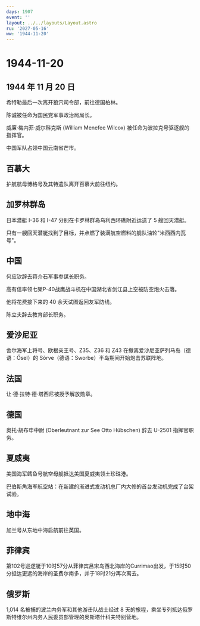 ```yaml
---
days: 1907
event: ''
layout: ../../layouts/Layout.astro
ru: '2027-05-16'
ww: '1944-11-20'
---
```


# 1944-11-20

## 1944 年 11 月 20 日

希特勒最后一次离开狼穴司令部，前往德国柏林。

陈诚被任命为国民党军事政治局局长。

威廉·梅内菲·威尔科克斯 (William Menefee Wilcox)
被任命为波拉克号驱逐舰的指挥官。

中国军队占领中国云南省芒市。

## 百慕大

护航航母博格号及其特遣队离开百慕大前往纽约。

## 加罗林群岛

日本潜艇 I-36 和 I-47 分别在卡罗林群岛乌利西环礁附近运送了 5
艘回天潜艇。

只有一艘回天潜艇找到了目标，并点燃了装满航空燃料的舰队油轮"米西西内瓦号"。

## 中国

何应钦辞去蒋介石军事参谋长职务。

高有信率领七架P-40战鹰战斗机在中国湖北省剑江县上空被防空炮火击落。

他将花费接下来的 40 余天试图返回友军防线。

陈立夫辞去教育部长职务。

## 爱沙尼亚

舍尔海军上将号、欧根亲王号、Z35、Z36 和 Z43
在撤离爱沙尼亚萨列马岛（德语：Ösel）的
Sõrve（德语：Sworbe）半岛期间开始炮击苏联阵地。

## 法国

让·德·拉特·德·塔西尼被授予解放勋章。

## 德国

奥托·胡布申中尉 (Oberleutnant zur See Otto Hübschen) 辞去 U-2501
指挥官职务。

## 夏威夷

美国海军鳕鱼号航空母舰抵达美国夏威夷领土珍珠港。

巴伯斯角海军航空站：在新建的渐进式发动机总厂内大修的首台发动机完成了台架试验。

## 地中海

加兰号从东地中海启航前往英国。

## 菲律宾

第102号巡逻艇于10时57分从菲律宾吕宋岛西北海岸的Currimao出发，于15时50分抵达更远的海岸的圣费尔南多，并于18时21分再次离去。

## 俄罗斯

1,014 名被捕的波兰内务军和其他游击队战士经过 8
天的旅程，乘坐专列抵达俄罗斯特维尔州内务人民委员部管理的奥斯塔什科夫特别营地。